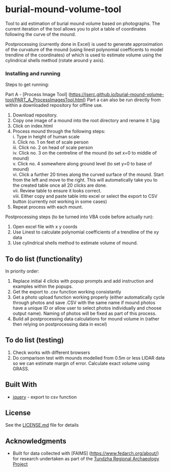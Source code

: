 # burial-mound-volume-tool

Tool to aid estimation of burial mound volume based on photographs. The current iteration of the tool allows you to plot a table of coordinates following the curve of the mound.

Postprocessing (currently done in Excel) is used to generate approximation of the curvature of the mound (using linest polynomial coefficents to model trendline of the coordinates) of which is used to estimate volume using the cylindrical shells method (rotate around y axis).

### Installing and running

Steps to get running:

Part A - [Process Image Tool] (https://jserc.github.io/burial-mound-volume-tool/PART_A_ProcessImagesTool.html)
Part a can also be run directly from within a downloaded repository for offline use.

1. Download repository.
2. Copy one image of a mound into the root directory and rename it 1.jpg
3. Click on index.html
4. Process mound through the following steps: <br />
	i. Type in height of human scale <br />
	ii. Click no. 1 on feet of scale person <br />
	iii. Click no. 2 on head of scale person <br />
	iv. Click no. 3 on the centreline of the mound (to set x=0 to middle of mound) <br />
	v. Click no. 4 somewhere along ground level (to set y=0 to base of mound) <br />
	vi. Click a further 20 times along the curved surface of the mound. Start from the left and move to the right. This will automatically take you to the created table once all 20 clicks are done. <br />
	vii. Review table to ensure it looks correct. <br />
	viii. Either copy and paste table into excel or select the export to CSV button (currently not working in some cases) <br />
5. Repeat process with each mount.

Postprocessing steps (to be turned into VBA code before actually run):

1. Open excel file with x y coords
2. Use Linest to calculate polynomial coefficients of a trendline of the xy data
3. Use cylindrical shells method to estimate volume of mound.

## To do list (functionality)
In priority order:

1. Replace initial 4 clicks with popup prompts and add instruction and examples within the popups.
2. Get the export to .csv function working consistantly
3. Get a photo upload function working properly (either automatically cycle through photos and save .CSV with the same name if mound photos have a unique ID or allow user to select photos individually and choose output name). Naming of photos will be fixed as part of this process.
4. Build all postprocessing data calculations for mound volume in (rather then relying on postprocessing data in excel)

## To do list (testing)

1. Check works with different browsers
2. Do comparison test with mounds modelled from 0.5m or less LIDAR data so we can estimate margin of error. Calculate exact volume using GRASS.

## Built With

* [jquery](https://jquery.com/) - export to csv function

## License

See the [LICENSE.md](LICENSE.md) file for details

## Acknowledgments

* Built for data collected with [FAIMS] (https://www.fedarch.org/about/) for research undertaken as part of the [Tundzha Regional Archaeology Project](http://www.tundzha.org/)
